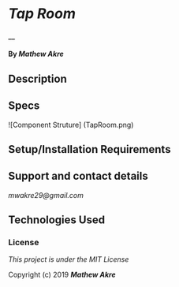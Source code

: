 # _Tap Room_

#### __

#### By _**Mathew Akre**_

## Description



## Specs
![Component Struture] (TapRoom.png)


## Setup/Installation Requirements



## Support and contact details

_mwakre29@gmail.com_

## Technologies Used



### License

*This project is under the MIT License*

Copyright (c) 2019 **_Mathew Akre_**